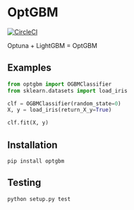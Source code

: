 # OptGBM

[![CircleCI](https://circleci.com/gh/Y-oHr-N/OptGBM.svg?style=svg)](https://circleci.com/gh/Y-oHr-N/OptGBM)

Optuna + LightGBM = OptGBM

## Examples

```python
from optgbm import OGBMClassifier
from sklearn.datasets import load_iris

clf = OGBMClassifier(random_state=0)
X, y = load_iris(return_X_y=True)

clf.fit(X, y)
```

## Installation

```
pip install optgbm
```

## Testing

```
python setup.py test
```
